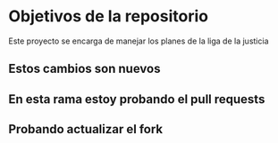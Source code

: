 # Objetivos de la repositorio

Este proyecto se encarga de manejar los planes de la liga de la justicia


## Estos cambios son nuevos 
## En esta rama estoy probando el pull requests
## Probando actualizar el fork
